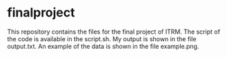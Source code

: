 # finalproject
This repository contains the files for the final project of ITRM. The script of the code is available in the script.sh. My output is shown in the file output.txt. An example of the data is shown in the file example.png.

